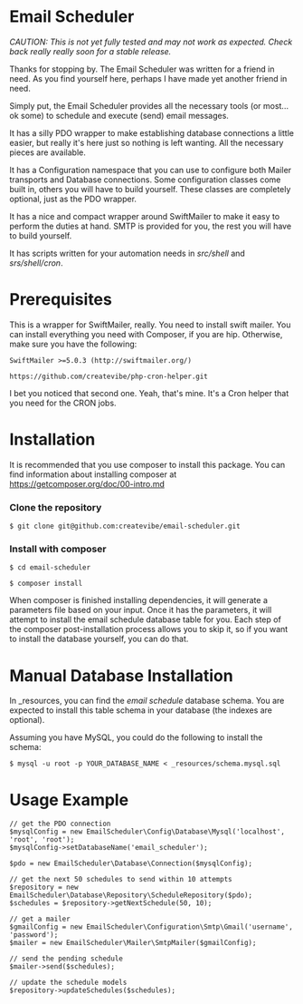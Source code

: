 # Email Scheduler

*CAUTION: This is not yet fully tested and may not work as expected.  Check back really really soon for a stable release.*

Thanks for stopping by.  The Email Scheduler was written for a friend in need.  As you find yourself here, perhaps I have made yet another friend in need.

Simply put, the Email Scheduler provides all the necessary tools (or most... ok some) to schedule and execute (send) email messages.

It has a silly PDO wrapper to make establishing database connections a little easier, but really it's here just so nothing is left wanting.  All the necessary pieces are available.

It has a Configuration namespace that you can use to configure both Mailer transports and Database connections.  Some configuration classes come built in, others you will have to build yourself.  These classes are completely optional, just as the PDO wrapper.

It has a nice and compact wrapper around SwiftMailer to make it easy to perform the duties at hand.  SMTP is provided for you, the rest you will have to build yourself.

It has scripts written for your automation needs in *src/shell* and *srs/shell/cron*.

# Prerequisites

This is a wrapper for SwiftMailer, really.  You need to install swift mailer.  You can install everything you need with Composer, if you are hip.  Otherwise, make sure you have the following:

	SwiftMailer >=5.0.3 (http://swiftmailer.org/)
	
	https://github.com/createvibe/php-cron-helper.git

I bet you noticed that second one.  Yeah, that's mine.  It's a Cron helper that you need for the CRON jobs.

# Installation

It is recommended that you use composer to install this package.  You can find information about installing composer at https://getcomposer.org/doc/00-intro.md

### Clone the repository

	$ git clone git@github.com:createvibe/email-scheduler.git
	
### Install with composer

	$ cd email-scheduler

	$ composer install

When composer is finished installing dependencies, it will generate a parameters file based on your input.  Once it has the parameters, it will attempt to install the email schedule database table for you.  Each step of the composer post-installation process allows you to skip it, so if you want to install the database yourself, you can do that.

# Manual Database Installation

In _resources, you can find the *email schedule* database schema.  You are expected to install this table schema in your database (the indexes are optional).

Assuming you have MySQL, you could do the following to install the schema:

	$ mysql -u root -p YOUR_DATABASE_NAME < _resources/schema.mysql.sql
	
# Usage Example

	// get the PDO connection
	$mysqlConfig = new EmailScheduler\Config\Database\Mysql('localhost', 'root', 'root');
	$mysqlConfig->setDatabaseName('email_scheduler');
	
	$pdo = new EmailScheduler\Database\Connection($mysqlConfig);

	// get the next 50 schedules to send within 10 attempts
	$repository = new EmailScheduler\Database\Repository\ScheduleRepository($pdo);
	$schedules = $repository->getNextSchedule(50, 10);

	// get a mailer
	$gmailConfig = new EmailScheduler\Configuration\Smtp\Gmail('username', 'password');
	$mailer = new EmailScheduler\Mailer\SmtpMailer($gmailConfig);

	// send the pending schedule
	$mailer->send($schedules);

	// update the schedule models
	$repository->updateSchedules($schedules);
